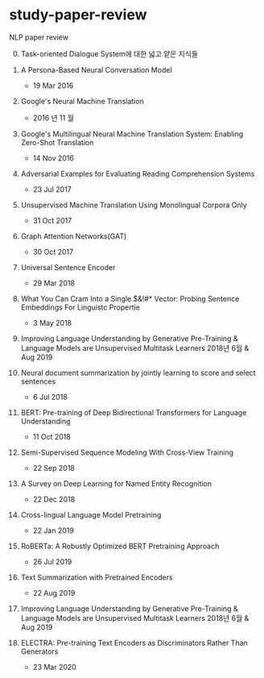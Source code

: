 # study-paper-review
NLP paper review

0. Task-oriented Dialogue System에 대한 넓고 얕은 지식들

1. A Persona-Based Neural Conversation Model
    - 19 Mar 2016 

2. Google's Neural Machine Translation 
    - 2016 년 11 월


3. Google's Multilingual Neural Machine Translation System: Enabling Zero-Shot Translation
    - 14 Nov 2016

4. Adversarial Examples for Evaluating Reading Comprehension Systems
    - 23 Jul 2017

5. Unsupervised Machine Translation Using Monolingual Corpora Only
    - 31 Oct 2017

6. Graph Attention Networks(GAT)
    - 30 Oct 2017

7. Universal Sentence Encoder
    - 29 Mar 2018

8. What You Can Cram Into a Single $&!#* Vector: Probing Sentence Embeddings For Linguistc Propertie
    - 3 May 2018

9. Improving Language Understanding by Generative Pre-Training & Language Models are Unsupervised Multitask Learners
    2018년 6월 &  Aug 2019

10. Neural document summarization by jointly learning to score and select sentences
    - 6 Jul 2018

11. BERT: Pre-training of Deep Bidirectional Transformers for Language Understanding
    - 11 Oct 2018

12. Semi-Supervised Sequence Modeling With Cross-View Training
    - 22 Sep 2018


13. A Survey on Deep Learning for Named Entity Recognition
    - 22 Dec 2018

14. Cross-lingual Language Model Pretraining
    - 22 Jan 2019

15. RoBERTa: A Robustly Optimized BERT Pretraining Approach
    - 26 Jul 2019

16. Text Summarization with Pretrained Encoders
    - 22 Aug 2019

17. Improving Language Understanding by Generative Pre-Training & Language Models are Unsupervised Multitask Learners
    2018년 6월 &  Aug 2019

18. ELECTRA: Pre-training Text Encoders as Discriminators Rather Than Generators
    - 23 Mar 2020



